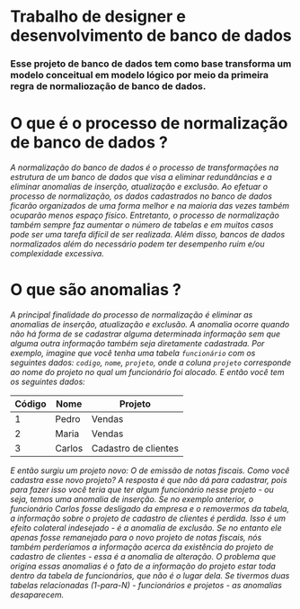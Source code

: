 # Trabalho de designer e desenvolvimento de banco de dados


### Esse projeto de banco de dados tem como base transforma um modelo conceitual em modelo lógico por meio da primeira regra de normaliozação de banco de dados. 

# O que é o processo de normalização de banco de dados ? 

*A normalização do banco de dados é o processo de transformações na estrutura de um banco de dados que visa a eliminar redundâncias e a eliminar anomalias de inserção, atualização e exclusão. Ao efetuar o processo de normalização, os dados cadastrados no banco de dados ficarão organizados de uma forma melhor e na maioria das vezes também ocuparão menos espaço físico. Entretanto, o processo de normalização também sempre faz aumentar o número de tabelas e em muitos casos pode ser uma tarefa difícil de ser realizada. Além disso, bancos de dados normalizados além do necessário podem ter desempenho ruim e/ou complexidade excessiva.*


# O que são anomalias ? 

*A principal finalidade do processo de normalização é eliminar as anomalias de inserção, atualização e exclusão. A anomalia ocorre quando não há forma de se cadastrar alguma determinada informação sem que alguma outra informação também seja diretamente cadastrada. Por exemplo, imagine que você tenha uma tabela `funcionário` com os seguintes dados: `codigo`, `nome`, `projeto`, onde a coluna `projeto` corresponde ao nome do projeto no qual um funcionário foi alocado. E então você tem os seguintes dados:*

|       Código        |  Nome               | Projeto       |
| ------------------- | ------------------- | ------------- |
|        1            |     Pedro           |    Vendas     |
|        2            |     Maria           |   Vendas      |
|        3            |     Carlos          |  Cadastro de clientes|

*E então surgiu um projeto novo: O de emissão de notas fiscais. Como você cadastra esse novo projeto? A resposta é que não dá para cadastrar, pois para fazer isso você teria que ter algum funcionário nesse projeto - ou seja, temos uma anomalia de inserção. Se no exemplo anterior, o funcionário Carlos fosse desligado da empresa e o removermos da tabela, a informação sobre o projeto de cadastro de clientes é perdida. Isso é um efeito colateral indesejado - é a anomalia de exclusão. Se no entanto ele apenas fosse remanejado para o novo projeto de notas fiscais, nós também perderíamos a informação acerca da existência do projeto de cadastro de clientes - essa é a anomalia de alteração. O problema que origina essas anomalias é o fato de a informação do projeto estar toda dentro da tabela de funcionários, que não é o lugar dela. Se tivermos duas tabelas relacionadas (1-para-N) - funcionários e projetos - as anomalias desaparecem.*










